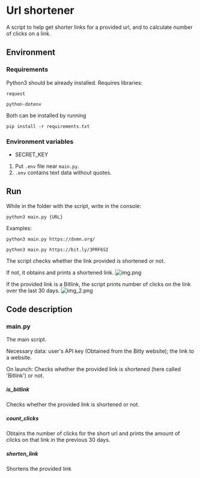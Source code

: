 # Url shortener

A script to help get shorter links for a provided url, and to calculate number of clicks on a link.
## Environment

### Requirements
Python3 should be already installed. Requires libraries:
```
request
```
```
python-dotenv
```
Both can be installed by running
```
pip install -r requirements.txt
```

### Environment variables
- SECRET_KEY

1. Put `.env` file near `main.py`.
2. `.env` contains text data without quotes.

## Run

While in the folder with the script, write in the console:
```
python3 main.py {URL}
```
Examples:
```
python3 main.py https://dvmn.org/
```
```
python3 main.py https://bit.ly/3PRF6SI
```
The script checks whether the link provided is shortened or not.

If not, it obtains and prints a shortened link.
![img.png](img.png)

If the provided link is a Bitlink, the script prints number of clicks on the link over the last 30 days.
![img_2.png](img_2.png)

## Code description

### main.py

The main script.

Necessary data: user's API key (Obtained from the Bitly website); the link to a website.

On launch: Checks whether the provided link is shortened (here called 'Bitlink') or not.

##### is_bitlink

Checks whether the provided link is shortened or not.

##### count_clicks

Obtains the number of clicks for the short url and prints the amount of clicks on that link in the previous 30 days.

##### shorten_link

Shortens the provided link